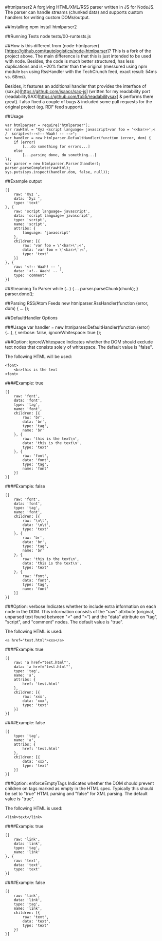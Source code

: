 #htmlparser2
A forgiving HTML/XML/RSS parser written in JS for NodeJS. The parser can handle streams (chunked data) and supports custom handlers for writing custom DOMs/output.

##Installing
	npm install htmlparser2

##Running Tests
	node tests/00-runtests.js

##How is this different from (node-htmlparser)[https://github.com/tautologistics/node-htmlparser]?
This is a fork of the project above. The main difference is that this is just intended to be used with node. Besides, the code is much better structured, has less duplications and is ~20% faster than the original (messured using npm module `ben` using RssHandler with the TechCrunch feed, exact result: 54ms vs. 68ms). 

Besides, it features an additional handler that provides the interface of (sax.js)[https://github.com/isaacs/sax-js] (written for my readability port (readabilitySAX)[https://github.com/fb55/readabilitysax] & performs there great). I also fixed a couple of bugs & included some pull requests for the original project (eg. RDF feed support).

##Usage

	var htmlparser = require("htmlparser");
	var rawHtml = "Xyz <script language= javascript>var foo = '<<bar>>';< /  script><!--<!-- Waah! -- -->";
	var handler = new htmlparser.DefaultHandler(function (error, dom) {
		if (error)
			[...do something for errors...]
		else
			[...parsing done, do something...]
	});
	var parser = new htmlparser.Parser(handler);
	parser.parseComplete(rawHtml);
	sys.puts(sys.inspect(handler.dom, false, null));


##Example output

	[{
		raw: 'Xyz ',
		data: 'Xyz ',
		type: 'text'
	}, {
		raw: 'script language= javascript',
		data: 'script language= javascript',
		type: 'script',
		name: 'script',
		attribs: {
			language: 'javascript'
		},
		children: [{
			raw: 'var foo = \'<bar>\';<',
			data: 'var foo = \'<bar>\';<',
			type: 'text'
		}]
	}, {
		raw: '<!-- Waah! -- ',
		data: '<!-- Waah! -- ',
		type: 'comment'
	}]

##Streaming To Parser
	while (...) {
		...
		parser.parseChunk(chunk);
	}
	parser.done();

##Parsing RSS/Atom Feeds
	new htmlparser.RssHandler(function (error, dom) {
		...
	});

##DefaultHandler Options

###Usage
	var handler = new htmlparser.DefaultHandler(function (error) {...}, {
		verbose: false,
		ignoreWhitespace: true
	});
	
###Option: ignoreWhitespace
Indicates whether the DOM should exclude text nodes that consists solely of whitespace. The default value is "false". 

The following HTML will be used:

	<font>
		<br>this is the text
	<font>

####Example: true

	[{
		raw: 'font',
		data: 'font',
		type: 'tag',
		name: 'font',
		children: [{
			raw: 'br',
			data: 'br',
			type: 'tag',
			name: 'br'
		}, {
			raw: 'this is the text\n',
			data: 'this is the text\n',
			type: 'text'
		}, {
			raw: 'font',
			data: 'font',
			type: 'tag',
			name: 'font'
		}]
	}]

####Example: false

	[{
		raw: 'font',
		data: 'font',
		type: 'tag',
		name: 'font',
		children: [{
			raw: '\n\t',
			data: '\n\t',
			type: 'text'
		}, {
			raw: 'br',
			data: 'br',
			type: 'tag',
			name: 'br'
		}, {
			raw: 'this is the text\n',
			data: 'this is the text\n',
			type: 'text'
		}, {
			raw: 'font',
			data: 'font',
			type: 'tag',
			name: 'font'
		}]
	}]

###Option: verbose
Indicates whether to include extra information on each node in the DOM. This information consists of the "raw" attribute (original, unparsed text found between "<" and ">") and the "data" attribute on "tag", "script", and "comment" nodes. The default value is "true".

The following HTML is used:

	<a href="test.html">xxx</a>

####Example: true

	[{
		raw: 'a href="test.html"',
		data: 'a href="test.html"',
		type: 'tag',
		name: 'a',
		attribs: {
			href: 'test.html'
		},
		children: [{
			raw: 'xxx',
			data: 'xxx',
			type: 'text'
		}]
	}]

####Example: false

	[{
		type: 'tag',
		name: 'a',
		attribs: {
			href: 'test.html'
		},
		children: [{
			data: 'xxx',
			type: 'text'
		}]
	}]

###Option: enforceEmptyTags
Indicates whether the DOM should prevent children on tags marked as empty in the HTML spec. Typically this should be set to "true" HTML parsing and "false" for XML parsing. The default value is "true".

The following HTML is used:

	<link>text</link>

####Example: true

	[{
		raw: 'link',
		data: 'link',
		type: 'tag',
		name: 'link'
	}, {
		raw: 'text',
		data: 'text',
		type: 'text'
	}]

####Example: false

	[{
		raw: 'link',
		data: 'link',
		type: 'tag',
		name: 'link',
		children: [{
			raw: 'text',
			data: 'text',
			type: 'text'
		}]
	}]